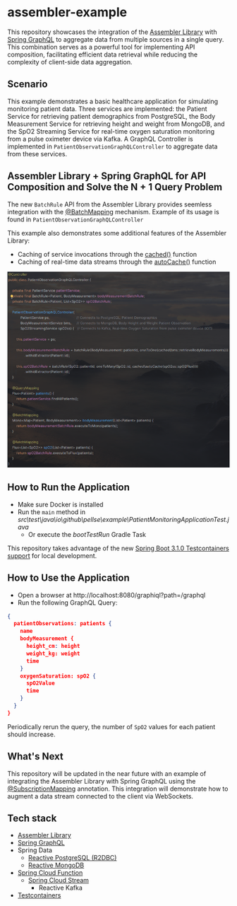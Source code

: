 # assembler-example

This repository showcases the integration of the [Assembler Library](https://github.com/pellse/Assembler) with [Spring GraphQL](https://spring.io/projects/spring-graphql) to aggregate data from multiple sources in a single query. This combination serves as a powerful tool for implementing API composition, facilitating efficient data retrieval while reducing the complexity of client-side data aggregation.

## Scenario
This example demonstrates a basic healthcare application for simulating monitoring patient data. Three services are implemented: the Patient Service for retrieving patient demographics from PostgreSQL, the Body Measurement Service for retrieving height and weight from MongoDB, and the SpO2 Streaming Service for real-time oxygen saturation monitoring from a pulse oximeter device via Kafka. A GraphQL Controller is implemented in `PatientObservationGraphQLController` to aggregate data from these services.

## Assembler Library + Spring GraphQL for API Composition and Solve the N + 1 Query Problem
The new `BatchRule` API from the Assembler Library provides seemless integration with the [@BatchMapping](https://docs.spring.io/spring-graphql/docs/current/reference/html/#controllers.batch-mapping) mechanism. Example of its usage is found in `PatientObservationGraphQLController`

This example also demonstrates some additional features of the Assembler Library:
- Caching of service invocations through the [cached()](https://github.com/pellse/assembler#reactive-caching) function
- Caching of real-time data streams through the [autoCache()](https://github.com/pellse/assembler#auto-caching) function

![Assembler](./images/PatientObservationGraphQLController.png)

## How to Run the Application
- Make sure Docker is installed
- Run the `main` method in *src\test\java\io\github\pellse\example\PatientMonitoringApplicationTest.java*
  - Or execute the *bootTestRun* Gradle Task

This repository takes advantage of the new [Spring Boot 3.1.0 Testcontainers support](https://www.atomicjar.com/2023/05/spring-boot-3-1-0-testcontainers-for-testing-and-local-development/) for local development.

## How to Use the Application
- Open a browser at http://localhost:8080/graphiql?path=/graphql
- Run the following GraphQL Query:
```json
{
  patientObservations: patients {
    name
    bodyMeasurement {
      height_cm: height
      weight_kg: weight
      time
    }
    oxygenSaturation: spO2 {
      spO2Value
      time
    }
  }
}
```
Periodically rerun the query, the number of `SpO2` values for each patient should increase.

## What's Next

This repository will be updated in the near future with an example of integrating the Assembler Library with Spring GraphQL using the [@SubscriptionMapping](https://docs.spring.io/spring-graphql/docs/current/reference/html/#controllers.schema-mapping) annotation. This integration will demonstrate how to augment a data stream connected to the client via WebSockets.

## Tech stack
- [Assembler Library](https://github.com/pellse/Assembler)
- [Spring GraphQL](https://spring.io/projects/spring-graphql)
- Spring Data
  - [Reactive PostgreSQL (R2DBC)](https://spring.io/projects/spring-data-r2dbc)
  - [Reactive MongoDB](https://spring.io/projects/spring-data-r2dbc)
- [Spring Cloud Function](https://spring.io/projects/spring-cloud-function)
  - [Spring Cloud Stream](https://spring.io/projects/spring-cloud-stream)
    - Reactive Kafka
- [Testcontainers](https://www.testcontainers.org/)